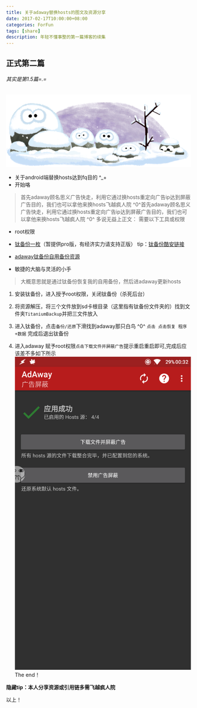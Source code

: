 ```yaml
---
title: 关于adaway替换hosts的图文及资源分享
date: 2017-02-17T10:00:00+08:00
categories: ForFun
tags: [share]
description: 年轻不懂事整的第一篇博客的续集
---
```

## 正式第二篇

<h6>
其实是第1.5篇=.=
</h6>

![winter-solstice-2016-northern-hemisphere-4788310770712576-hp2x.gif](/images/2017/02/2225108911.gif)
<!--more-->
- 关于android端替换hosts达到fq目的 ^_+
- 开始咯

> 首先adaway顾名思义广告快走，利用它通过换hosts重定向广告ip达到屏蔽广告目的，我们也可以拿他来换hosts飞越疯人院 ^0^首先adaway顾名思义广告快走，利用它通过换hosts重定向广告ip达到屏蔽广告目的，我们也可以拿他来换hosts飞越疯人院 ^0^
多说无益上正文：
需要以下工具或权限


- root权限
- <a href="https://drive.google.com/open?id=0B6fM8TXXPW5QRE5wdHZkcERiQ0U" target="blank">钛备份一枚</a>（暂提供pro版，有经济实力请支持正版） tip：<a href="http://www.coolapk.com/apk/com.keramidas.TitaniumBackup" target="_balnk">钛备份酷安链接</a>

- <a href="https://drive.google.com/file/d/0B6fM8TXXPW5QOWdwaHNjRlRBclU/view?usp=drivesdk" target="_blank">adaway钛备份自用备份资源</a>
- 敏捷的大脑与灵活的小手

> 大概意思就是通过钛备份恢复我的自用备份，然后进adaway更新hosts

1. 安装钛备份，进入授予root权限，关闭钛备份（杀死后台）

2. 将资源解压，将三个文件放到sd卡根目录（这里指有钛备份文件夹的）找到文件夹`TitaniumBackup`并把三文件放入
3. 进入钛备份，点击`备份/还原`下滑找到adaway那只白鸟 ^0^ `点击 点击恢复 程序+数据` 完成后退出钛备份
4. 进入adaway 赋予root权限`点击下载文件并屏蔽广告`提示重启重启即可,完成后应该差不多如下所示
![Screenshot_20170217-003217.png](/images/2017/02/3645199827.png)
The end！


**隐藏tip：本人分享资源或引用链多需飞越疯人院**

以上！
